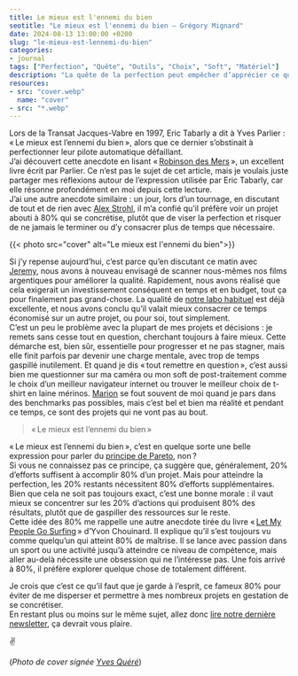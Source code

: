 ```yaml
---
title: Le mieux est l'ennemi du bien
seotitle: "Le mieux est l'ennemi du bien — Grégory Mignard"
date: 2024-08-13 13:00:00 +0200
slug: "le-mieux-est-lennemi-du-bien"
categories:
- journal
tags: ["Perfection", "Quête", "Outils", "Choix", "Soft", "Matériel"]
description: "La quête de la perfection peut empêcher d’apprécier ce qui est déjà satisfaisant. Parfois, vouloir trop bien faire conduit à des résultats décevants."
resources:
- src: "cover.webp"
  name: "cover"
- src: "*.webp"
---
```


Lors de la Transat Jacques-Vabre en 1997, Eric Tabarly a dit à Yves Parlier : « Le mieux est l’ennemi du bien », alors que ce dernier s’obstinait à perfectionner leur pilote automatique défaillant.  
J’ai découvert cette anecdote en lisant « [Robinson des Mers](https://amzn.to/3yNTWoC) », un excellent livre écrit par Parlier. Ce n’est pas le sujet de cet article, mais je voulais juste partager mes réflexions autour de l’expression utilisée par Eric Tabarly, car elle résonne profondément en moi depuis cette lecture.  
J’ai une autre anecdote similaire : un jour, lors d’un tournage, en discutant de tout et de rien avec [Alex Strohl](https://www.alexstrohl.com), il m’a confié qu’il préfère voir un projet abouti à 80% qui se concrétise, plutôt que de viser la perfection et risquer de ne jamais le terminer ou d’y consacrer plus de temps que nécessaire.

{{< photo src="cover" alt="Le mieux est l'ennemi du bien">}}

Si j’y repense aujourd’hui, c’est parce qu’en discutant ce matin avec [Jeremy](https://jeremyjanin.com), nous avons à nouveau envisagé de scanner nous-mêmes nos films argentiques pour améliorer la qualité. Rapidement, nous avons réalisé que cela exigerait un investissement conséquent en temps et en budget, tout ça pour finalement pas grand-chose. La qualité de [notre labo habituel](https://morifilmlab.com) est déjà excellente, et nous avons conclu qu’il valait mieux consacrer ce temps économisé sur un autre projet, ou pour soi, tout simplement.  
C’est un peu le problème avec la plupart de mes projets et décisions : je remets sans cesse tout en question, cherchant toujours à faire mieux. Cette démarche est, bien sûr, essentielle pour progresser et ne pas stagner, mais elle finit parfois par devenir une charge mentale, avec trop de temps gaspillé inutilement. Et quand je dis « tout remettre en question », c’est aussi bien me questionner sur ma caméra ou mon soft de post-traitement comme le choix d’un meilleur navigateur internet ou trouver le meilleur choix de t-shirt en laine mérinos. [Marion](https://www.instagram.com/lifewithyvon/) se fout souvent de moi quand je pars dans des benchmarks pas possibles, mais c’est bel et bien ma réalité et pendant ce temps, ce sont des projets qui ne vont pas au bout.

> « Le mieux est l’ennemi du bien »

« Le mieux est l’ennemi du bien », c’est en quelque sorte une belle expression pour parler du [principe de Pareto](https://fr.wikipedia.org/wiki/Principe_de_Pareto), non ?  
Si vous ne connaissez pas ce principe, ça suggère que, généralement, 20% d’efforts suffisent à accomplir 80% d’un projet. Mais pour atteindre la perfection, les 20% restants nécessitent 80% d’efforts supplémentaires.  
Bien que cela ne soit pas toujours exact, c’est une bonne morale : il vaut mieux se concentrer sur les 20% d’actions qui produisent 80% des résultats, plutôt que de gaspiller des ressources sur le reste.  
Cette idée des 80% me rappelle une autre anecdote tirée du livre « [Let My People Go Surfing](https://amzn.to/4fJPuIs) » d’Yvon Chouinard. Il explique qu’il s’est toujours vu comme quelqu’un qui atteint 80% de maîtrise. Il se lance avec passion dans un sport ou une activité jusqu’à atteindre ce niveau de compétence, mais aller au-delà nécessite une obsession qui ne l’intéresse pas. Une fois arrivé à 80%, il préfère explorer quelque chose de totalement différent.

Je crois que c’est ce qu’il faut que je garde à l’esprit, ce fameux 80% pour éviter de me disperser et permettre à mes nombreux projets en gestation de se concrétiser.  
En restant plus ou moins sur le même sujet, allez donc [lire notre dernière newsletter](https://slowisbeautiful.substack.com/p/la-quete-elusive-de-ce-quon-prend), ça devrait vous plaire.

✌️

(*Photo de cover signée [Yves Quéré](https://yvesquere.com)*)